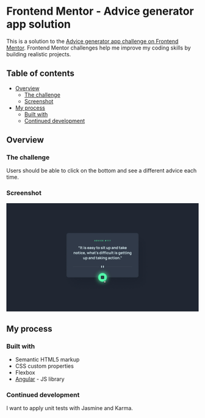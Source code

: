 # Frontend Mentor - Advice generator app solution

This is a solution to the [Advice generator app challenge on Frontend Mentor](https://www.frontendmentor.io/challenges/advice-generator-app-QdUG-13db). Frontend Mentor challenges help me improve my coding skills by building realistic projects.

## Table of contents

- [Overview](#overview)
  - [The challenge](#the-challenge)
  - [Screenshot](#screenshot)
- [My process](#my-process)
  - [Built with](#built-with)
  - [Continued development](#continued-development)

## Overview

### The challenge

Users should be able to click on the bottom and see a different advice each time.

### Screenshot

![screen](./src/assets/images/active-states.jpg)

## My process

### Built with

- Semantic HTML5 markup
- CSS custom properties
- Flexbox
- [Angular](https://angular.io/) - JS library

### Continued development

I want to apply unit tests with Jasmine and Karma.
